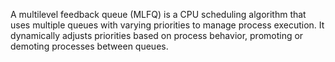 A multilevel feedback queue (MLFQ) is a CPU scheduling algorithm that uses multiple queues with varying priorities to manage process execution. It dynamically adjusts priorities based on process behavior, promoting or demoting processes between queues.
